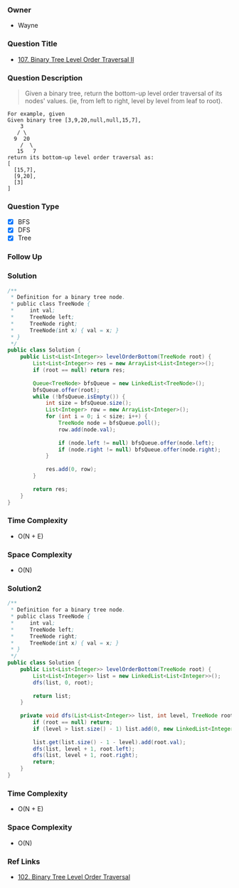 ### Owner
- Wayne

### Question Title
- [107. Binary Tree Level Order Traversal II](https://leetcode.com/problems/binary-tree-level-order-traversal-ii/?tab=Description)

### Question Description
> Given a binary tree, return the bottom-up level order traversal of its nodes' values. (ie, from left to right, level by level from leaf to root).
```
For example, given
Given binary tree [3,9,20,null,null,15,7],
    3
   / \
  9  20
    /  \
   15   7
return its bottom-up level order traversal as:
[
  [15,7],
  [9,20],
  [3]
]
```

### Question Type
- [x] BFS
- [x] DFS
- [x] Tree

### Follow Up

### Solution
```java
/**
 * Definition for a binary tree node.
 * public class TreeNode {
 *     int val;
 *     TreeNode left;
 *     TreeNode right;
 *     TreeNode(int x) { val = x; }
 * }
 */
public class Solution {
    public List<List<Integer>> levelOrderBottom(TreeNode root) {
        List<List<Integer>> res = new ArrayList<List<Integer>>();
        if (root == null) return res;
        
        Queue<TreeNode> bfsQueue = new LinkedList<TreeNode>();
        bfsQueue.offer(root);
        while (!bfsQueue.isEmpty()) {
            int size = bfsQueue.size();
            List<Integer> row = new ArrayList<Integer>();
            for (int i = 0; i < size; i++) {
                TreeNode node = bfsQueue.poll();
                row.add(node.val);
                
                if (node.left != null) bfsQueue.offer(node.left);
                if (node.right != null) bfsQueue.offer(node.right);
            }
            
            res.add(0, row);
        }
        
        return res;
    }
}
```

### Time Complexity
- O(N + E)

### Space Complexity
- O(N)

### Solution2
```java
/**
 * Definition for a binary tree node.
 * public class TreeNode {
 *     int val;
 *     TreeNode left;
 *     TreeNode right;
 *     TreeNode(int x) { val = x; }
 * }
 */
public class Solution {
    public List<List<Integer>> levelOrderBottom(TreeNode root) {
        List<List<Integer>> list = new LinkedList<List<Integer>>();
        dfs(list, 0, root);
        
        return list;
    }
    
    private void dfs(List<List<Integer>> list, int level, TreeNode root) {
        if (root == null) return;
        if (level > list.size() - 1) list.add(0, new LinkedList<Integer>());
        
        list.get(list.size() - 1 - level).add(root.val);
        dfs(list, level + 1, root.left);
        dfs(list, level + 1, root.right);
        return;
    }    
}
```

### Time Complexity
- O(N + E)

### Space Complexity
- O(N)

### Ref Links
- [102. Binary Tree Level Order Traversal](https://leetcode.com/problems/binary-tree-level-order-traversal/?tab=Description)

